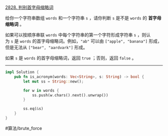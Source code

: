 [2828. 判别首字母缩略词](https://leetcode.cn/problems/check-if-a-string-is-an-acronym-of-words/)

给你一个字符串数组 `words` 和一个字符串 `s` ，请你判断 `s` 是不是 `words` 的 **首字母缩略词** 。

如果可以按顺序串联 `words` 中每个字符串的第一个字符形成字符串 `s` ，则认为 `s` 是 `words` 的首字母缩略词。例如，`"ab"` 可以由 `["apple", "banana"]` 形成，但是无法从 `["bear", "aardvark"]` 形成。

如果 `s` 是 `words` 的首字母缩略词，返回 `true` ；否则，返回 `false` 。

---


```rust
impl Solution {
    pub fn is_acronym(words: Vec<String>, s: String) -> bool {
        let mut ss = String::new();

        for w in words {
            ss.push(w.chars().next().unwrap())
        }

        ss.eq(&s)
    }
}
```



#算法/brute_force 